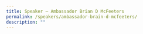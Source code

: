```yaml
---
title: Speaker – Ambassador Brian D McFeeters
permalink: /speakers/ambassador-brain-d-mcfeeters/
description: ""
---
```

